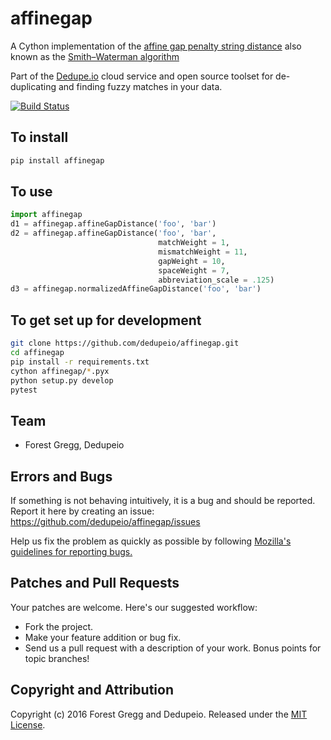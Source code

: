 affinegap
=========

A Cython implementation of the [affine gap penalty string distance](http://en.wikipedia.org/wiki/Gap_penalty#Affine_Gap_Penalty) also known as the [Smith–Waterman algorithm](http://en.wikipedia.org/wiki/Smith%E2%80%93Waterman_algorithm)

Part of the [Dedupe.io](https://dedupe.io/) cloud service and open source toolset for de-duplicating and finding fuzzy matches in your data.

[![Build Status](https://travis-ci.org/dedupeio/affinegap.svg?branch=master)](https://travis-ci.org/dedupeio/affinegap)

## To install
```bash
pip install affinegap
```

## To use
```python
import affinegap
d1 = affinegap.affineGapDistance('foo', 'bar')
d2 = affinegap.affineGapDistance('foo', 'bar',
                                 matchWeight = 1,
                                 mismatchWeight = 11,
                                 gapWeight = 10,
                                 spaceWeight = 7,
                                 abbreviation_scale = .125)
d3 = affinegap.normalizedAffineGapDistance('foo', 'bar')
```

## To get set up for development
```bash
git clone https://github.com/dedupeio/affinegap.git
cd affinegap
pip install -r requirements.txt
cython affinegap/*.pyx
python setup.py develop
pytest
```

## Team

* Forest Gregg, Dedupeio

## Errors and Bugs

If something is not behaving intuitively, it is a bug and should be reported.
Report it here by creating an issue: https://github.com/dedupeio/affinegap/issues

Help us fix the problem as quickly as possible by following [Mozilla's guidelines for reporting bugs.](https://developer.mozilla.org/en-US/docs/Mozilla/QA/Bug_writing_guidelines#General_Outline_of_a_Bug_Report)

## Patches and Pull Requests

Your patches are welcome. Here's our suggested workflow:

* Fork the project.
* Make your feature addition or bug fix.
* Send us a pull request with a description of your work. Bonus points for topic branches!

## Copyright and Attribution

Copyright (c) 2016 Forest Gregg and Dedupeio. Released under the [MIT License](https://github.com/dedupeio/affinegap/blob/master/LICENSE).
